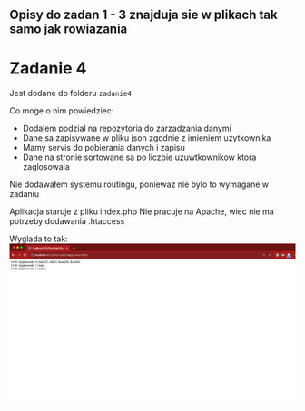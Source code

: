## Opisy do zadan 1 - 3 znajduja sie w plikach tak samo jak rowiazania 


# Zadanie 4
Jest dodane do folderu `zadanie4` 

Co moge o nim powiedziec:
- Dodalem podzial na repozytoria do zarzadzania danymi
- Dane sa zapisywane w pliku json zgodnie z imieniem uzytkownika 
- Mamy servis do pobierania danych i zapisu 
- Dane na stronie sortowane sa po liczbie uzuwtkownikow ktora zaglosowala

Nie dodawałem systemu routingu, poniewaz nie bylo to wymagane w zadaniu

Aplikacja staruje z pliku index.php 
Nie pracuje na Apache, wiec nie ma potrzeby dodawania .htaccess



Wyglada to tak:
![img.png](img.png)